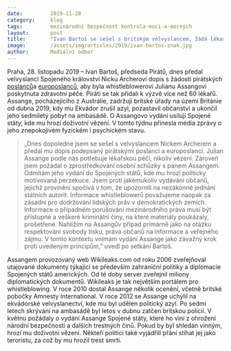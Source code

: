 ```yaml
---
date:         2019-11-28
category:     blog
tags:         mezinárodní bezpečnost kontrola-moci-a-mocných
layout:       post
title:        "Ivan Bartoš se sešel s britským velvyslancem, žádá lékařskou péči pro Juliana Assange"
image:        /assets/img/articles/2019/ivan-bartos-znak.jpg
author:       Mediální odbor
---
```



Praha, 28. listopadu 2019 – Ivan Bartoš, předseda Pirátů, dnes předal velvyslanci Spojeného království Nicku Archerovi dopis s žádostí pirátských [poslanců](https://www.pirati.cz/assets/pdf/assange-dopis.pdf)a [europoslanců](https://www.pirati.cz/assets/pdf/assange-letter.pdf), aby byla whistleblowerovi Julianu Assangovi poskytnuta zdravotní péče. Piráti se tak přidali k výzvě více než 60 lékařů. Assange, pocházejícího z Austrálie, zadržují britské úřady na území Británie od dubna 2019, kdy mu Ekvádor zrušil azyl, pozastavil občanství a ukončil jeho sedmiletý pobyt na ambasádě. O Assangovo vydání usilují Spojené státy, kde mu hrozí doživotní vězení. V tomto týdnu přinesla média zprávy o jeho znepokojivém fyzickém i psychickém stavu.

> „Dnes dopoledne jsem se sešel s velvyslancem Nickem Archerem a předal mu dopis podepsaný pirátskými poslanci a europoslanci. Julian Assange podle nás potřebuje lékařskou péči, nikoliv vězení. Zároveň jsem požádal o zprostředkování osobní schůzky s panem Assangem. Odmítám jeho vydání do Spojených států, kde mu hrozí politicky motivovaná perzekuce. Jsem proti jakémukoliv vydávání občanů, jejichž provinění spočívá v tom, že upozornili na nezákonné jednání státních autorit. Informace whistleblowerů považujeme naopak za zásadní pro dodržování lidských práv v demokratických zemích. Informace o případném porušování mezinárodního práva musí být přístupné a veškeré kriminální činy, na které materiály poukázaly, prošetřené. Nahlížím na Assangův případ primárně jako na otázku respektování svobody tisku, práva občanů na informace a veřejného zájmu. V tomto kontextu vnímám vydání Assange jako závažný krok proti uvedeným principům,” uvedl po setkání Bartoš.

Assangem provozovaný web Wikileaks.com od roku 2006 zveřejňoval utajované dokumenty týkající se především zahraniční politiky a diplomacie Spojených států amerických. Od té doby server zveřejnil miliony diplomatických dokumentů. Wikileaks je tak největším portálem pro whistleblowing. V roce 2010 dostal Assange několik ocenění, včetně britské pobočky Amnesty International. V roce 2012 se Assange uchýlil na ekvádorské velvyslanectví, kde mu byl udělen politický azyl. Po sedmi letech skrývání na ambasádě byl letos v dubnu zatčen britskou policií. V květnu požádaly o vydání Assange Spojené státy, které ho viní z ohrožení národní bezpečnosti a dalších trestných činů. Pokud by byl shledán vinným, hrozí mu doživotní vězení. Někteří politici také vyjádřili přání stíhat jej jako teroristu, za což by mu hrozil trest smrti.
